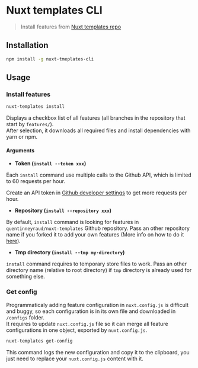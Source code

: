 # Nuxt templates CLI

> Install features from [Nuxt templates repo](https://github.com/quentinneyraud/nuxt-templates)

## Installation

```bash
npm install -g nuxt-tmeplates-cli
```

## Usage

### Install features

```bash
nuxt-templates install
```

Displays a checkbox list of all features (all branches in the repository that start by `features/`).  
After selection, it downloads all required files and install dependencies with yarn or npm.

#### Arguments

- **Token (`install --token xxx`)**

Each `install` command use multiple calls to the Github API, which is limited to 60 requests per hour.

Create an API token in [Github developer settings](https://github.com/settings/tokens) to get more requests per hour.

- **Repository (`install --repository xxx`)**

By default, `install` command is looking for features in `quentinneyraud/nuxt-templates` Github repository. Pass an other repository name if you forked it to add your own features (More info on how to do it [here](https://github.com/quentinneyraud/nuxt-templates)). 

- **Tmp directory (`install --tmp my-directory`)**

`install` command requires to temporary store files to work. Pass an other directory name (relative to root directory) if `tmp` directory is already used for something else.

### Get config

Programmaticaly adding feature configuration in `nuxt.config.js` is difficult and buggy, so each configuration is in its own file and downloaded in `/configs` folder.  
It requires to update `nuxt.config.js` file so it can merge all feature configurations in one object, exported by `nuxt.config.js`.

```bash
nuxt-templates get-config
```

This command logs the new configuration and copy it to the clipboard, you just need to replace your `nuxt.config.js` content with it.